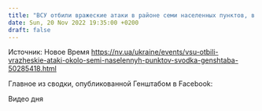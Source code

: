 ```yaml
---
title: "ВСУ отбили вражеские атаки в районе семи населенных пунктов, в Запорожской области россияне потеряли более 100 человек ранеными — Генштаб"
date: Sun, 20 Nov 2022 19:35:00 +0200
draft: false
---
```

Источник: Новое Время https://nv.ua/ukraine/events/vsu-otbili-vrazheskie-ataki-okolo-semi-naselennyh-punktov-svodka-genshtaba-50285418.html


Главное из сводки, опубликованной Генштабом в Facebook:

 Видео дня   
